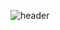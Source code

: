 ![header](https://capsule-render.vercel.app/api?type=slice&color=timeGradient&height=300&section=header&text=Hi%20There&fontSize=90)

